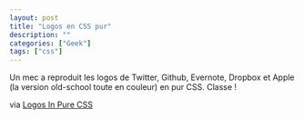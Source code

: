 ```yaml
---
layout: post
title: "Logos en CSS pur"
description: ""
categories: ["Geek"]
tags: ["css"]
---
```


Un mec a reproduit les logos de Twitter, Github, Evernote, Dropbox et Apple (la version old-school toute en couleur) en pur CSS. Classe !

via [Logos In Pure CSS][1]

[1]: http://www.bchanx.com/logos-in-pure-css-demo
